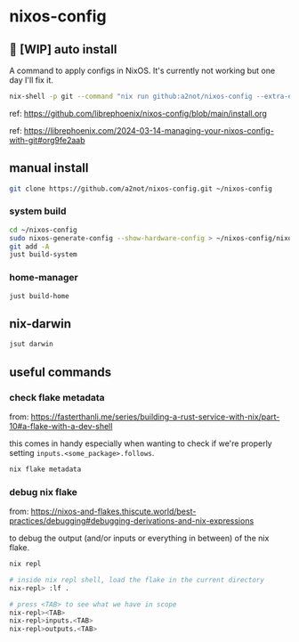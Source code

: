 # nixos-config

## 🚧 [WIP] auto install
A command to apply configs in NixOS.
It's currently not working but one day I'll fix it.

```bash
nix-shell -p git --command "nix run github:a2not/nixos-config --extra-experimental-features 'nix-command flakes'"
```

ref: https://github.com/librephoenix/nixos-config/blob/main/install.org

ref: https://librephoenix.com/2024-03-14-managing-your-nixos-config-with-git#org9fe2aab

## manual install

```bash
git clone https://github.com/a2not/nixos-config.git ~/nixos-config
```

### system build

```bash
cd ~/nixos-config
sudo nixos-generate-config --show-hardware-config > ~/nixos-config/nixos/hardware-configuration.nix
git add -A
just build-system
```

### home-manager

```bash
just build-home
```

## nix-darwin

```bash
jsut darwin
```

## useful commands

### check flake metadata

from: https://fasterthanli.me/series/building-a-rust-service-with-nix/part-10#a-flake-with-a-dev-shell

this comes in handy especially when wanting to check if we're properly setting `inputs.<some_package>.follows`.

```bash
nix flake metadata
```

### debug nix flake

from: https://nixos-and-flakes.thiscute.world/best-practices/debugging#debugging-derivations-and-nix-expressions

to debug the output (and/or inputs or everything in between) of the nix flake.

```bash
nix repl

# inside nix repl shell, load the flake in the current directory
nix-repl> :lf .

# press <TAB> to see what we have in scope
nix-repl><TAB>
nix-repl>inputs.<TAB>
nix-repl>outputs.<TAB>
```

